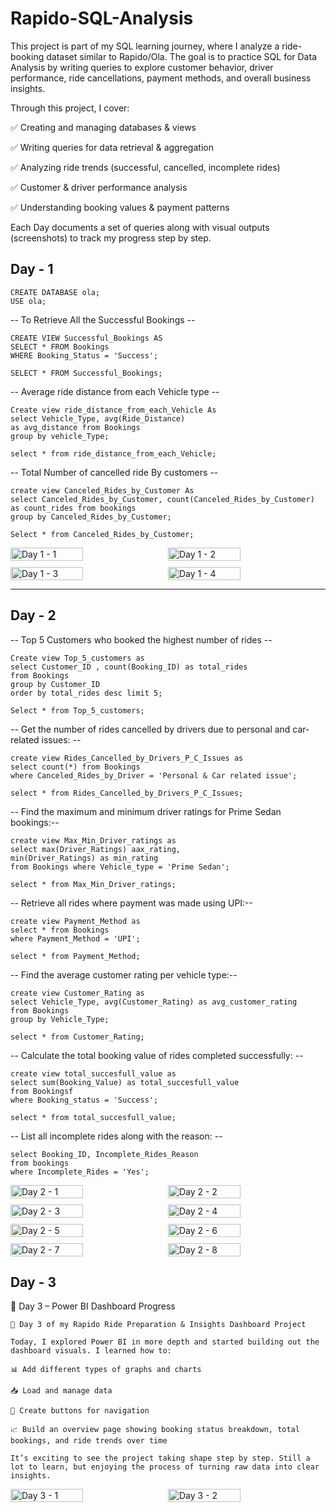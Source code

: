 # Rapido-SQL-Analysis

This project is part of my SQL learning journey, where I analyze a ride-booking dataset similar to Rapido/Ola.
The goal is to practice SQL for Data Analysis by writing queries to explore customer behavior, driver performance, ride cancellations, payment methods, and overall business insights.

Through this project, I cover:

✅ Creating and managing databases & views

✅ Writing queries for data retrieval & aggregation

✅ Analyzing ride trends (successful, cancelled, incomplete rides)

✅ Customer & driver performance analysis

✅ Understanding booking values & payment patterns

Each Day documents a set of queries along with visual outputs (screenshots) to track my progress step by step.

## Day - 1

```
CREATE DATABASE ola;
USE ola;
```

-- To Retrieve All the Successful Bookings --

```
CREATE VIEW Successful_Bookings AS
SELECT * FROM Bookings
WHERE Booking_Status = 'Success';

SELECT * FROM Successful_Bookings;
```

-- Average ride distance from each Vehicle type --

```
Create view ride_distance_from_each_Vehicle As
select Vehicle_Type, avg(Ride_Distance)
as avg_distance from Bookings
group by vehicle_Type;

select * from ride_distance_from_each_Vehicle;
```

-- Total Number of cancelled ride By customers --

```
create view Canceled_Rides_by_Customer As
select Canceled_Rides_by_Customer, count(Canceled_Rides_by_Customer)
as count_rides from bookings
group by Canceled_Rides_by_Customer;

Select * from Canceled_Rides_by_Customer;
```

<div style="display:flex; flex-wrap:wrap; gap:10px;"> 
<img alt="Day 1 - 1" style="width:48%" src="./assets/d-1/Post1_page-0001.jpg" /> 
<img alt="Day 1 - 2" style="width:48%" src="./assets/d-1/Post1_page-0002.jpg" />
<img alt="Day 1 - 3" style="width:48%" src="./assets/d-1/Post1_page-0003.jpg" />
<img alt="Day 1 - 4" style="width:48%" src="./assets/d-1/Post1_page-0004.jpg" /> 
</div>

---

## Day - 2

-- Top 5 Customers who booked the highest number of rides --

```
Create view Top_5_customers as
select Customer_ID , count(Booking_ID) as total_rides
from Bookings
group by Customer_ID
order by total_rides desc limit 5;

Select * from Top_5_customers;
```

-- Get the number of rides cancelled by drivers due to personal and car-related issues: --

```
create view Rides_Cancelled_by_Drivers_P_C_Issues as
select count(*) from Bookings
where Canceled_Rides_by_Driver = 'Personal & Car related issue';

select * from Rides_Cancelled_by_Drivers_P_C_Issues;
```

-- Find the maximum and minimum driver ratings for Prime Sedan bookings:--

```
create view Max_Min_Driver_ratings as
select max(Driver_Ratings) aax_rating,
min(Driver_Ratings) as min_rating
from Bookings where Vehicle_type = 'Prime Sedan';

select * from Max_Min_Driver_ratings;
```

-- Retrieve all rides where payment was made using UPI:--

```
create view Payment_Method as
select * from Bookings
where Payment_Method = 'UPI';

select * from Payment_Method;
```

-- Find the average customer rating per vehicle type:--

```
create view Customer_Rating as
select Vehicle_Type, avg(Customer_Rating) as avg_customer_rating
from Bookings
group by Vehicle_Type;

select * from Customer_Rating;

```

-- Calculate the total booking value of rides completed successfully: --

```
create view total_succesfull_value as
select sum(Booking_Value) as total_succesfull_value
from Bookingsf
where Booking_status = 'Success';

select * from total_succesfull_value;
```

-- List all incomplete rides along with the reason: --

```
select Booking_ID, Incomplete_Rides_Reason
from bookings
where Incomplete_Rides = 'Yes';
```

<div style="display:flex; flex-wrap:wrap; gap:10px;"> <img alt="Day 2 - 1" style="width:48%" src="./assets/d-2/1.jpg" /> <img alt="Day 2 - 2" style="width:48%" src="./assets/d-2/2.jpg" /> <img alt="Day 2 - 3" style="width:48%" src="./assets/d-2/3.jpg" /> <img alt="Day 2 - 4" style="width:48%" src="./assets/d-2/4.jpg" /> <img alt="Day 2 - 5" style="width:48%" src="./assets/d-2/5.jpg" /> <img alt="Day 2 - 6" style="width:48%" src="./assets/d-2/6.jpg" /> <img alt="Day 2 - 7" style="width:48%" src="./assets/d-2/7.jpg" /> <img alt="Day 2 - 8" style="width:48%" src="./assets/d-2/8.jpg" />

 </div>

 ## Day - 3

 🚀 Day 3 – Power BI Dashboard Progress
 ```
🚀 Day 3 of my Rapido Ride Preparation & Insights Dashboard Project

Today, I explored Power BI in more depth and started building out the dashboard visuals. I learned how to:

📊 Add different types of graphs and charts

📥 Load and manage data

🔘 Create buttons for navigation

📈 Build an overview page showing booking status breakdown, total bookings, and ride trends over time

It’s exciting to see the project taking shape step by step. Still a lot to learn, but enjoying the process of turning raw data into clear insights.

```

<div style="display:flex; flex-wrap:wrap; gap:10px;"> 
<img alt="Day 3 - 1" style="width:48%" src="./assets/d-3/1.jpg" /> 
<img alt="Day 3 - 2" style="width:48%" src="./assets/d-3/2.jpg" />
</div>





